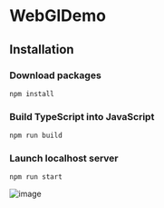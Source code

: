 # WebGlDemo
## Installation 
### Download packages
```
npm install
```
### Build TypeScript into JavaScript
```
npm run build
```
### Launch localhost server
```
npm run start 
```
![image](https://user-images.githubusercontent.com/33091666/227865665-4eb7da13-78c4-4858-b621-7b36e1ddab60.png)

